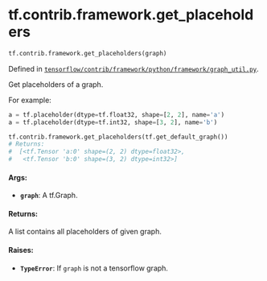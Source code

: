 <div itemscope itemtype="http://developers.google.com/ReferenceObject">
<meta itemprop="name" content="tf.contrib.framework.get_placeholders" />
<meta itemprop="path" content="Stable" />
</div>

# tf.contrib.framework.get_placeholders

``` python
tf.contrib.framework.get_placeholders(graph)
```



Defined in [`tensorflow/contrib/framework/python/framework/graph_util.py`](https://www.tensorflow.org/code/tensorflow/contrib/framework/python/framework/graph_util.py).

Get placeholders of a graph.

For example:

```python
a = tf.placeholder(dtype=tf.float32, shape=[2, 2], name='a')
a = tf.placeholder(dtype=tf.int32, shape=[3, 2], name='b')

tf.contrib.framework.get_placeholders(tf.get_default_graph())
# Returns:
#  [<tf.Tensor 'a:0' shape=(2, 2) dtype=float32>,
#   <tf.Tensor 'b:0' shape=(3, 2) dtype=int32>]
```

#### Args:

* <b>`graph`</b>: A tf.Graph.

#### Returns:

A list contains all placeholders of given graph.


#### Raises:

* <b>`TypeError`</b>: If `graph` is not a tensorflow graph.